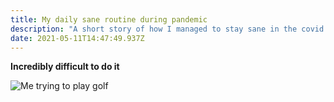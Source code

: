 ```yaml
---
title: My daily sane routine during pandemic
description: "A short story of how I managed to stay sane in the covid pandemic "
date: 2021-05-11T14:47:49.937Z
---
```


**Incredibly difficult to do it**

![Me trying to play golf](/assets/img/1.jpg)
